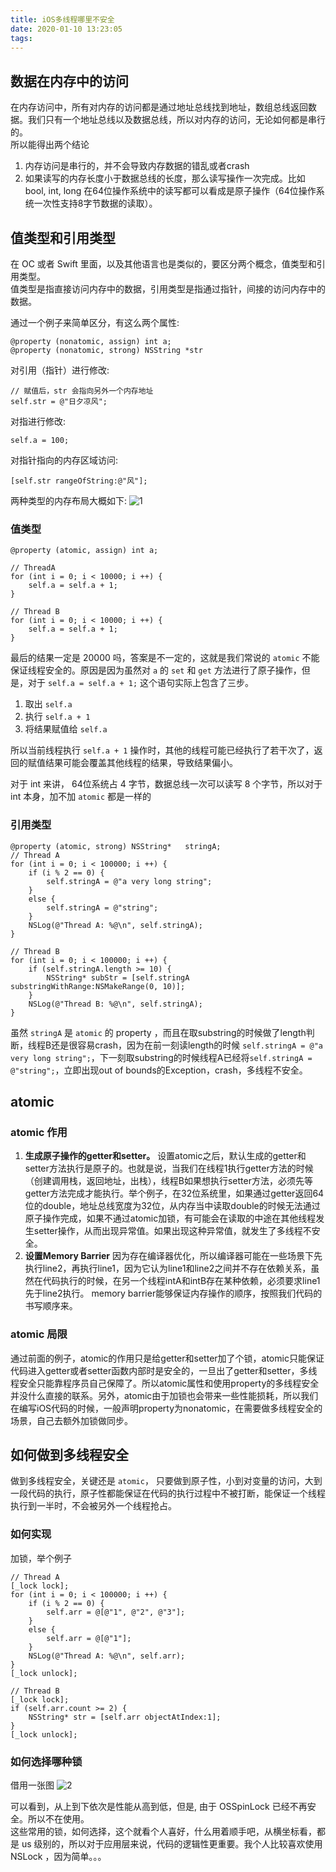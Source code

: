 ```yaml
---
title: iOS多线程哪里不安全
date: 2020-01-10 13:23:05
tags:
---
```



## 数据在内存中的访问
在内存访问中，所有对内存的访问都是通过地址总线找到地址，数组总线返回数据。我们只有一个地址总线以及数据总线，所以对内存的访问，无论如何都是串行的。  
所以能得出两个结论
1. 内存访问是串行的，并不会导致内存数据的错乱或者crash
2. 如果读写的内存长度小于数据总线的长度，那么读写操作一次完成。比如 bool, int, long 在64位操作系统中的读写都可以看成是原子操作（64位操作系统一次性支持8字节数据的读取）。

## 值类型和引用类型

在 OC 或者 Swift 里面，以及其他语言也是类似的，要区分两个概念，值类型和引用类型。  
值类型是指直接访问内存中的数据，引用类型是指通过指针，间接的访问内存中的数据。  

通过一个例子来简单区分，有这么两个属性: 
```
@property (nonatomic, assign) int a;
@property (nonatomic, strong) NSString *str
```

<!-- more -->

对引用（指针）进行修改:
```
// 赋值后，str 会指向另外一个内存地址
self.str = @"日夕凉风";
```
对指进行修改:
```
self.a = 100;
```
对指针指向的内存区域访问:
```
[self.str rangeOfString:@"风"];
```

两种类型的内存布局大概如下:
![1](https://rxlf-1259783270.cos.ap-chengdu.myqcloud.com/blogImg/memoryLaout.png)

### 值类型

```
@property (atomic, assign) int a;

// ThreadA
for (int i = 0; i < 10000; i ++) {
    self.a = self.a + 1;
}

// Thread B
for (int i = 0; i < 10000; i ++) {
    self.a = self.a + 1;
}
```
最后的结果一定是 20000 吗，答案是不一定的，这就是我们常说的 `atomic` 不能保证线程安全的。原因是因为虽然对 `a` 的 `set` 和 `get` 方法进行了原子操作，但是，对于 `self.a = self.a + 1;` 这个语句实际上包含了三步。
1. 取出 `self.a`
2. 执行 `self.a + 1`
3. 将结果赋值给 `self.a`

所以当前线程执行 `self.a + 1` 操作时，其他的线程可能已经执行了若干次了，返回的赋值结果可能会覆盖其他线程的结果，导致结果偏小。  

对于 int 来讲， 64位系统占 4 字节，数据总线一次可以读写 8 个字节，所以对于 int 本身，加不加 `atomic` 都是一样的

### 引用类型

```
@property (atomic, strong) NSString*   stringA;
// Thread A
for (int i = 0; i < 100000; i ++) {
    if (i % 2 == 0) {
        self.stringA = @"a very long string";
    }
    else {
        self.stringA = @"string";
    }
    NSLog(@"Thread A: %@\n", self.stringA);
}

// Thread B
for (int i = 0; i < 100000; i ++) {
    if (self.stringA.length >= 10) {
        NSString* subStr = [self.stringA substringWithRange:NSMakeRange(0, 10)];
    }
    NSLog(@"Thread B: %@\n", self.stringA);
}
```

虽然 `stringA` 是 `atomic` 的 property ，而且在取substring的时候做了length判断，线程B还是很容易crash，因为在前一刻读length的时候 `self.stringA = @"a very long string";`，下一刻取substring的时候线程A已经将`self.stringA = @"string";`，立即出现out of bounds的Exception，crash，多线程不安全。

## atomic
### atomic 作用
1. **生成原子操作的getter和setter。**
设置atomic之后，默认生成的getter和setter方法执行是原子的。也就是说，当我们在线程1执行getter方法的时候（创建调用栈，返回地址，出栈），线程B如果想执行setter方法，必须先等getter方法完成才能执行。举个例子，在32位系统里，如果通过getter返回64位的double，地址总线宽度为32位，从内存当中读取double的时候无法通过原子操作完成，如果不通过atomic加锁，有可能会在读取的中途在其他线程发生setter操作，从而出现异常值。如果出现这种异常值，就发生了多线程不安全。
2. **设置Memory Barrier**
因为存在编译器优化，所以编译器可能在一些场景下先执行line2，再执行line1，因为它认为line1和line2之间并不存在依赖关系，虽然在代码执行的时候，在另一个线程intA和intB存在某种依赖，必须要求line1先于line2执行。
memory barrier能够保证内存操作的顺序，按照我们代码的书写顺序来。

### atomic 局限
通过前面的例子，atomic的作用只是给getter和setter加了个锁，atomic只能保证代码进入getter或者setter函数内部时是安全的，一旦出了getter和setter，多线程安全只能靠程序员自己保障了。所以atomic属性和使用property的多线程安全并没什么直接的联系。另外，atomic由于加锁也会带来一些性能损耗，所以我们在编写iOS代码的时候，一般声明property为nonatomic，在需要做多线程安全的场景，自己去额外加锁做同步。

## 如何做到多线程安全
做到多线程安全，关键还是 `atomic`， 只要做到原子性，小到对变量的访问，大到一段代码的执行，原子性都能保证在代码的执行过程中不被打断，能保证一个线程执行到一半时，不会被另外一个线程抢占。

### 如何实现
加锁，举个例子
```
// Thread A
[_lock lock];
for (int i = 0; i < 100000; i ++) {
    if (i % 2 == 0) {
        self.arr = @[@"1", @"2", @"3"];
    }
    else {
        self.arr = @[@"1"];
    }
    NSLog(@"Thread A: %@\n", self.arr);
}
[_lock unlock];
    
// Thread B
[_lock lock];
if (self.arr.count >= 2) {
    NSString* str = [self.arr objectAtIndex:1];
}
[_lock unlock];
```
### 如何选择哪种锁
借用一张图
![2](https://rxlf-1259783270.cos.ap-chengdu.myqcloud.com/blogImg/lock_performance.jpeg)

可以看到，从上到下依次是性能从高到低，但是, 由于 OSSpinLock 已经不再安全。所以不在使用。  
这些常用的锁，如何选择，这个就看个人喜好，什么用着顺手吧，从横坐标看，都是 us 级别的，所以对于应用层来说，代码的逻辑性更重要。我个人比较喜欢使用 NSLock ，因为简单。。。 

